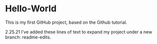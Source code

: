 # Hello-World
This is my first GitHub project, based on the Github tutorial. 

2.25.21 I've added these lines of text to expand my project under a new branch: readme-edits.
